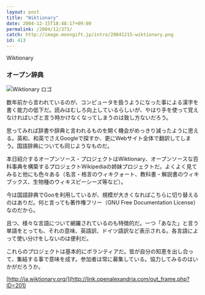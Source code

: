 ```yaml
---
layout: post
title: "Wiktionary"
date: 2004-12-15T18:48:17+09:00
permalink: /2004/12/373/
catch: http://image.moongift.jp/intro/20041215-wiktionary.png
id: 413
---
```

Wiktionary  
<!--more-->

### オープン辞典
  

![Wiktionary ロゴ](http://image.moongift.jp/intro/20041215-wiktionary.png "Wiktionary ロゴ")

  

数年前から言われているのが、コンピュータを扱うようになった事による漢字を書く能力の低下だ。読みはむしろ向上しているらしいが、やはり手を使って覚えなければいざと言う時かけなくなってしまうのは致し方ないだろう。

  

思ってみれば辞書や辞典と言われるものを開く機会がめっきり減ったように思える。英和、和英でさえGoogleで探すか、更にWebサイト全体で翻訳してしまう。国語辞典についても同じようなものだ。

  

本日紹介するオープンソース・プロジェクトはWiktionary、オープンソースな百科事典を構築するプロジェクトWikipediaの姉妹プロジェクトだ。よくよく見てみると他にも色々ある（名言・格言のウィキクォート、教科書・解説書のウィキブックス、生物種のウィキスピーシーズ等など）。

  

今は国語辞典でGooを利用しているが、規模が大きくなればこちらに切り替えるのはありだ。何と言っても著作権フリー（GNU Free Documentation License）なのだから。

  

且つ、様々な言語について網羅されているのも特徴的だ。一つ「あなた」と言う単語をとっても、それの意味、英語訳、ドイツ語訳など表示される。各言語によって使い分けをしないのは便利だ。

  

これらのプロジェクトは基本的にボランティアだ。皆が自分の知恵を出し合って、集結する事で意味を成す。参加者は常に募集している。協力してみるのはいかがだろうか。

  

[http://ja.wiktionary.org/](http://link.openalexandria.com/out_frame.php?ID=201)

